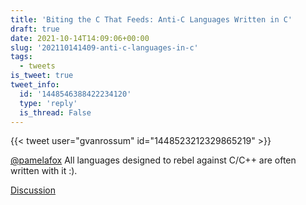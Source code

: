 ```yaml
---
title: 'Biting the C That Feeds: Anti-C Languages Written in C'
draft: true
date: 2021-10-14T14:09:06+00:00
slug: '202110141409-anti-c-languages-in-c'
tags:
  - tweets
is_tweet: true
tweet_info:
  id: '1448546388422234120'
  type: 'reply'
  is_thread: False
---
```




{{< tweet user="gvanrossum" id="1448523212329865219" >}}

[@pamelafox](https://x.com/pamelafox) All languages designed to rebel against C/C++ are often written with it :).

[Discussion](https://x.com/sytelus/status/1448546388422234120)
